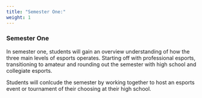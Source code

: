 ```yaml
---
title: "Semester One:"
weight: 1
---
```

### S﻿emester One

In semester one, students will gain an overview understanding of how the three main levels of esports operates. Starting off with professional esports, transitioning to amateur and rounding out the semester with high school and collegiate esports.

S﻿tudents will conlcude the semester by working together to host an esports event or tournament of their choosing at their high school.